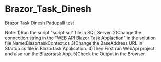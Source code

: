 # Brazor_Task_Dinesh
Brazor Task Dinesh Padupalli test

Note:
1)Run the script "script.sql" file in SQL Server.
2)Change the connection string in the "WEB API Blazor Task Applaction" in the solution file Name:BlazortaskContext.cs 
3)Change the BaseAddress URL in Startup.cs file in Blazortask Application.
4)Then First run WebApi project and also run the Blazortask App.
5)Check the Output in the Browser.



